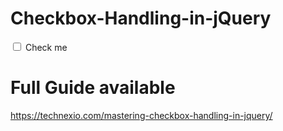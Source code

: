 # Checkbox-Handling-in-jQuery

<!DOCTYPE html>
<html>
<head>
    <title>Your Title</title>
    <script src="https://ajax.googleapis.com/ajax/libs/jquery/3.5.1/jquery.min.js"></script>
</head>
<body>

<input type="checkbox" id="myCheckbox"> Check me
<p id="message"></p>

<script>
$(document).ready(function() {
    $('#myCheckbox').change(function() {
        if(this.checked) {
            $('#message').text("Checkbox is checked.");
        } else {
            $('#message').text("Checkbox is not checked.");
        }
    });
});
</script>
</body>
</html>


# Full Guide available
https://technexio.com/mastering-checkbox-handling-in-jquery/

